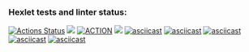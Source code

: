 ### Hexlet tests and linter status:
[![Actions Status](https://github.com/KMCH80/python-project-lvl2/workflows/hexlet-check/badge.svg)](https://github.com/KMCH80/python-project-lvl2/actions)
<a href="https://codeclimate.com/github/KMCH80/python-project-lvl2/maintainability"><img src="https://api.codeclimate.com/v1/badges/4addd77e19debe4bb696/maintainability" /></a>
[![ACTION](https://github.com/KMCH80/python-project-lvl2/actions/workflows/Action.yml/badge.svg)](https://github.com/KMCH80/python-project-lvl2/actions/workflows/Action.yml)
<a href="https://codeclimate.com/github/KMCH80/python-project-lvl2/test_coverage"><img src="https://api.codeclimate.com/v1/badges/4addd77e19debe4bb696/test_coverage" /></a>
[![asciicast](https://asciinema.org/a/YB5zWhaJeNf4oIXq8b1FN5rfR.svg)](https://asciinema.org/a/YB5zWhaJeNf4oIXq8b1FN5rfR)
[![asciicast](https://asciinema.org/a/w01wuBwDfieGuBetZtB5Y2v0u.svg)](https://asciinema.org/a/w01wuBwDfieGuBetZtB5Y2v0u)
[![asciicast](https://asciinema.org/a/Y9cj3AbCemR5iLMDq960QLcah.svg)](https://asciinema.org/a/Y9cj3AbCemR5iLMDq960QLcah)
[![asciicast](https://asciinema.org/a/68jb3WvZUL4d5Bz0TTRNvac4S.svg)](https://asciinema.org/a/68jb3WvZUL4d5Bz0TTRNvac4S)
[![asciicast](https://asciinema.org/a/C3WxCmJpsdOOYedPNbAp3YTtm.svg)](https://asciinema.org/a/C3WxCmJpsdOOYedPNbAp3YTtm)
